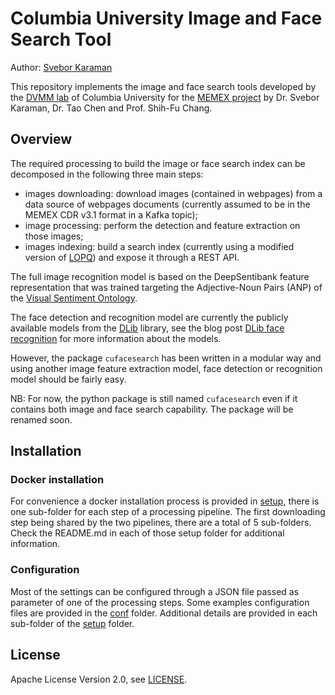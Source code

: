 # Columbia University Image and Face Search Tool

Author: [Svebor Karaman](mailto:svebor.karaman@columbia.edu)

This repository implements the image and face search tools developed 
by the [DVMM lab](http://www.ee.columbia.edu/ln/dvmm/) of Columbia University for the 
[MEMEX project](https://www.darpa.mil/program/memex) by Dr. Svebor Karaman, Dr. Tao Chen and Prof. Shih-Fu Chang.

## Overview

The required processing to build the image or face search index can be 
decomposed in the following three main steps:

- images downloading: download images (contained in webpages) from a data source 
of webpages documents (currently assumed to be in the MEMEX CDR v3.1 format in a Kafka topic);
- image processing: perform the detection and feature extraction on those images;
- images indexing: build a search index (currently using a modified version of [LOPQ](https://github.com/yahoo/lopq)) and expose 
it through a REST API.

The full image recognition model is based on the DeepSentibank feature representation 
that was trained targeting the Adjective-Noun Pairs (ANP) of the 
[Visual Sentiment Ontology](http://www.ee.columbia.edu/ln/dvmm/vso/download/sentibank.html).

The face detection and recognition model are currently the publicly available models from the [DLib](http://blog.dlib.net/) library, 
see the blog post [DLib face recognition](http://blog.dlib.net/2017/02/high-quality-face-recognition-with-deep.html) 
for more information about the models. 

However, the package `cufacesearch` has been written in a modular way and using 
another image feature extraction model, face detection or recognition model should be fairly easy.

NB: For now, the python package is still named `cufacesearch` even if it contains both 
image and face search capability. The package will be renamed soon.

[//]: # (Add a figure overview)

## Installation 

### Docker installation

For convenience a docker installation process is provided in [setup](./setup),
there is one sub-folder for each step of a processing pipeline. 
The first downloading step being shared by the two pipelines, there are a total of 5 sub-folders. 
Check the README.md in each of those setup folder for additional information.

### Configuration

Most of the settings can be configured through a JSON file 
passed as parameter of one of the processing steps.
Some examples configuration files are provided in the [conf](conf) folder.
Additional details are provided in each sub-folder of the [setup](./setup) folder.

## License

Apache License Version 2.0, see [LICENSE](LICENSE).